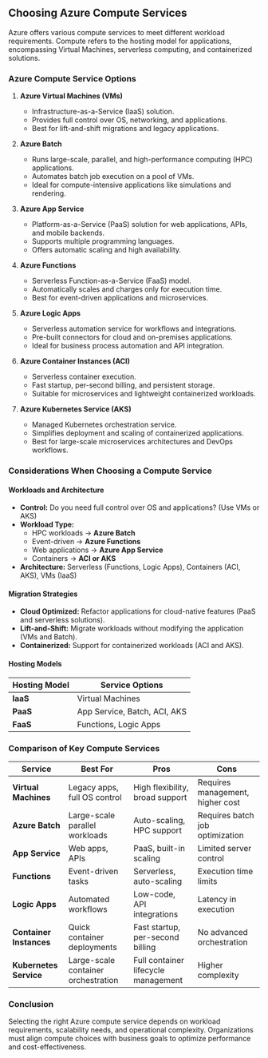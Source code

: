 ## Choosing Azure Compute Services

Azure offers various compute services to meet different workload requirements. Compute refers to the hosting model for applications, encompassing Virtual Machines, serverless computing, and containerized solutions.

### **Azure Compute Service Options**
1. **Azure Virtual Machines (VMs)**
   - Infrastructure-as-a-Service (IaaS) solution.
   - Provides full control over OS, networking, and applications.
   - Best for lift-and-shift migrations and legacy applications.

2. **Azure Batch**
   - Runs large-scale, parallel, and high-performance computing (HPC) applications.
   - Automates batch job execution on a pool of VMs.
   - Ideal for compute-intensive applications like simulations and rendering.

3. **Azure App Service**
   - Platform-as-a-Service (PaaS) solution for web applications, APIs, and mobile backends.
   - Supports multiple programming languages.
   - Offers automatic scaling and high availability.

4. **Azure Functions**
   - Serverless Function-as-a-Service (FaaS) model.
   - Automatically scales and charges only for execution time.
   - Best for event-driven applications and microservices.

5. **Azure Logic Apps**
   - Serverless automation service for workflows and integrations.
   - Pre-built connectors for cloud and on-premises applications.
   - Ideal for business process automation and API integration.

6. **Azure Container Instances (ACI)**
   - Serverless container execution.
   - Fast startup, per-second billing, and persistent storage.
   - Suitable for microservices and lightweight containerized workloads.

7. **Azure Kubernetes Service (AKS)**
   - Managed Kubernetes orchestration service.
   - Simplifies deployment and scaling of containerized applications.
   - Best for large-scale microservices architectures and DevOps workflows.

### **Considerations When Choosing a Compute Service**
#### **Workloads and Architecture**
- **Control:** Do you need full control over OS and applications? (Use VMs or AKS)
- **Workload Type:**
  - HPC workloads → **Azure Batch**
  - Event-driven → **Azure Functions**
  - Web applications → **Azure App Service**
  - Containers → **ACI or AKS**
- **Architecture:** Serverless (Functions, Logic Apps), Containers (ACI, AKS), VMs (IaaS)

#### **Migration Strategies**
- **Cloud Optimized:** Refactor applications for cloud-native features (PaaS and serverless solutions).
- **Lift-and-Shift:** Migrate workloads without modifying the application (VMs and Batch).
- **Containerized:** Support for containerized workloads (ACI and AKS).

#### **Hosting Models**
| Hosting Model | Service Options |
|--------------|----------------|
| **IaaS** | Virtual Machines |
| **PaaS** | App Service, Batch, ACI, AKS |
| **FaaS** | Functions, Logic Apps |

### **Comparison of Key Compute Services**
| Service | Best For | Pros | Cons |
|---------|---------|------|------|
| **Virtual Machines** | Legacy apps, full OS control | High flexibility, broad support | Requires management, higher cost |
| **Azure Batch** | Large-scale parallel workloads | Auto-scaling, HPC support | Requires batch job optimization |
| **App Service** | Web apps, APIs | PaaS, built-in scaling | Limited server control |
| **Functions** | Event-driven tasks | Serverless, auto-scaling | Execution time limits |
| **Logic Apps** | Automated workflows | Low-code, API integrations | Latency in execution |
| **Container Instances** | Quick container deployments | Fast startup, per-second billing | No advanced orchestration |
| **Kubernetes Service** | Large-scale container orchestration | Full container lifecycle management | Higher complexity |

### **Conclusion**
Selecting the right Azure compute service depends on workload requirements, scalability needs, and operational complexity. Organizations must align compute choices with business goals to optimize performance and cost-effectiveness.
